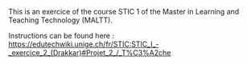 This is an exercice of the course STIC 1 of the Master in Learning and Teaching Technology (MALTT).

Instructions can be found here : https://edutechwiki.unige.ch/fr/STIC:STIC_I_-_exercice_2_(Drakkar)#Projet_2_/_T%C3%A2che
